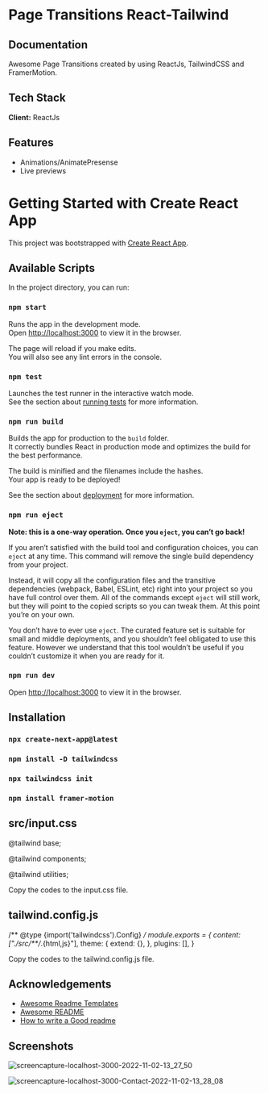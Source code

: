 # Page Transitions React-Tailwind
## Documentation

Awesome Page Transitions created by using ReactJs, TailwindCSS and FramerMotion.




## Tech Stack

**Client:** ReactJs




## Features

- Animations/AnimatePresense
- Live previews





# Getting Started with Create React App

This project was bootstrapped with [Create React App](https://github.com/facebook/create-react-app).

## Available Scripts

In the project directory, you can run:

### `npm start`

Runs the app in the development mode.\
Open [http://localhost:3000](http://localhost:3000) to view it in the browser.

The page will reload if you make edits.\
You will also see any lint errors in the console.

### `npm test`

Launches the test runner in the interactive watch mode.\
See the section about [running tests](https://facebook.github.io/create-react-app/docs/running-tests) for more information.

### `npm run build`

Builds the app for production to the `build` folder.\
It correctly bundles React in production mode and optimizes the build for the best performance.

The build is minified and the filenames include the hashes.\
Your app is ready to be deployed!

See the section about [deployment](https://facebook.github.io/create-react-app/docs/deployment) for more information.

### `npm run eject`

**Note: this is a one-way operation. Once you `eject`, you can’t go back!**

If you aren’t satisfied with the build tool and configuration choices, you can `eject` at any time. This command will remove the single build dependency from your project.

Instead, it will copy all the configuration files and the transitive dependencies (webpack, Babel, ESLint, etc) right into your project so you have full control over them. All of the commands except `eject` will still work, but they will point to the copied scripts so you can tweak them. At this point you’re on your own.

You don’t have to ever use `eject`. The curated feature set is suitable for small and middle deployments, and you shouldn’t feel obligated to use this feature. However we understand that this tool wouldn’t be useful if you couldn’t customize it when you are ready for it.

### `npm run dev`

Open [http://localhost:3000](http://localhost:3000) to view it in the browser.
## Installation

### `npx create-next-app@latest`

### `npm install -D tailwindcss`

### `npx tailwindcss init`

### `npm install framer-motion`

## src/input.css

@tailwind base;

@tailwind components;

@tailwind utilities;

Copy the codes to the input.css file.

## tailwind.config.js

/** @type {import('tailwindcss').Config} */
module.exports = {
  content: ["./src/**/*.{html,js}"],
  theme: {
    extend: {},
  },
  plugins: [],
}

Copy the codes to the tailwind.config.js file.
## Acknowledgements

 - [Awesome Readme Templates](https://awesomeopensource.com/project/elangosundar/awesome-README-templates)
 - [Awesome README](https://github.com/matiassingers/awesome-readme)
 - [How to write a Good readme](https://bulldogjob.com/news/449-how-to-write-a-good-readme-for-your-github-project)


## Screenshots

![screencapture-localhost-3000-2022-11-02-13_27_50](https://user-images.githubusercontent.com/84046930/199499878-ee2978f4-d172-4257-ab0b-f04c9d6d6054.png)

![screencapture-localhost-3000-Contact-2022-11-02-13_28_08](https://user-images.githubusercontent.com/84046930/199499894-339bcf1c-4304-4a73-a9a0-92009c4cb2b1.png)

